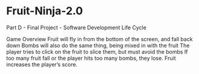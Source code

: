 # Fruit-Ninja-2.0
Part D - Final Project - Software Development Life Cycle

Game Overview
Fruit will fly in from the bottom of the screen, and fall back down
Bombs will also do the same thing, being mixed in with the fruit
The player tries to click on the fruit to slice them, but must avoid the bombs
If too many fruit fall or the player hits too many bombs, they lose.
Fruit increases the player’s score.
